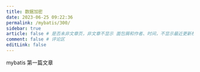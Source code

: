 ```yaml
---
title: 数据加密
date: 2023-06-25 09:22:36
permalink: /mybatis/300/
sidebar: true
article: false # 是否未非文章页，非文章不显示 面包屑和作者、时间，不显示最近更新栏，不会参与到最近更新文章的数据计算中
comment: false # 评论区
editLink: false
---
```


mybatis 第一篇文章